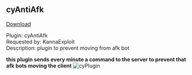 ## cyAntiAfk
<a href="https://github.com/cydolo/cyPlugins/releases/tag/cypl-antiafk-b1.1" target="_blank">Download</a>

Plugin: cyAntiAfk  
Requested by: KannaExploit  
Description: plugin to prevent moving from afk bot

**this plugin sends every minute a command to the server to prevent that afk bots moving the client**
![cyPlugin](https://files.catbox.moe/ow2h9u.png)
